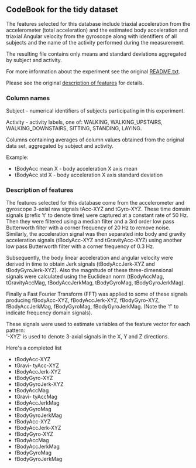 ## CodeBook for the tidy dataset

The features selected for this database include triaxial acceleration from the accelerometer (total acceleration) and the estimated body acceleration and triaxial Angular velocity from the gyroscope along with identifiers of all subjects and the name of the activity performed during the measurement.

The resulting file contains only means and standard deviations aggregated by subject and activity.

For more information about the experiment see the original [README.txt](https://raw.githubusercontent.com/bilus/getdata-006/master/README.txt).

Please see the original [description of features](https://raw.githubusercontent.com/bilus/getdata-006/master/features_info.txt) for details.

### Column names

Subject - numerical identifiers of subjects participating in this experiment.

Activity - activity labels, one of: WALKING, WALKING_UPSTAIRS, WALKING_DOWNSTAIRS, SITTING, STANDING, LAYING.

Columns containing averages of column values obtained from the original data set, aggregated by subject and activity.

Example:

- tBodyAcc mean X - body acceleration X axis mean
- tBodyAcc std X - body acceleration X axis standard deviation

### Description of features

The features selected for this database come from the accelerometer and gyroscope 3-axial raw signals tAcc-XYZ and tGyro-XYZ. These time domain signals (prefix 't' to denote time) were captured at a constant rate of 50 Hz. Then they were filtered using a median filter and a 3rd order low pass Butterworth filter with a corner frequency of 20 Hz to remove noise. Similarly, the acceleration signal was then separated into body and gravity acceleration signals (tBodyAcc-XYZ and tGravityAcc-XYZ) using another low pass Butterworth filter with a corner frequency of 0.3 Hz. 

Subsequently, the body linear acceleration and angular velocity were derived in time to obtain Jerk signals (tBodyAccJerk-XYZ and tBodyGyroJerk-XYZ). Also the magnitude of these three-dimensional signals were calculated using the Euclidean norm (tBodyAccMag, tGravityAccMag, tBodyAccJerkMag, tBodyGyroMag, tBodyGyroJerkMag). 

Finally a Fast Fourier Transform (FFT) was applied to some of these signals producing fBodyAcc-XYZ, fBodyAccJerk-XYZ, fBodyGyro-XYZ, fBodyAccJerkMag, fBodyGyroMag, fBodyGyroJerkMag. (Note the 'f' to indicate frequency domain signals). 

These signals were used to estimate variables of the feature vector for each pattern:  
'-XYZ' is used to denote 3-axial signals in the X, Y and Z directions.

Here's a completed list
- tBodyAcc-XYZ
- tGravi- tyAcc-XYZ
- tBodyAccJerk-XYZ
- tBodyGyro-XYZ
- tBodyGyroJerk-XYZ
- tBodyAccMag
- tGravi- tyAccMag
- tBodyAccJerkMag
- tBodyGyroMag
- tBodyGyroJerkMag
- fBodyAcc-XYZ
- fBodyAccJerk-XYZ
- fBodyGyro-XYZ
- fBodyAccMag
- fBodyAccJerkMag
- fBodyGyroMag
- fBodyGyroJerkMag
